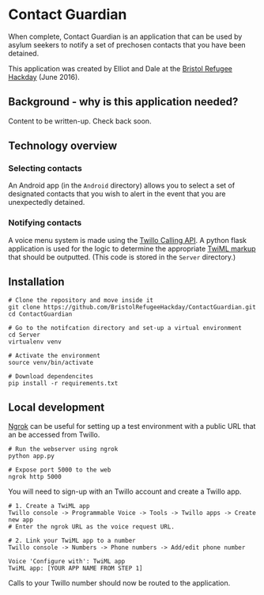 # Contact Guardian

When complete, Contact Guardian is an application that can be used by asylum seekers to notify a set of prechosen contacts that you have been detained.

This application was created by Elliot and Dale at the [Bristol Refugee Hackday](https://bristolrefugeehackday.wordpress.com) (June 2016).

## Background - why is this application needed?
Content to be written-up. Check back soon.


## Technology overview

### Selecting contacts
An Android app (in the `Android` directory) allows you to select a set of designated contacts that you wish to alert in the event that you are unexpectedly detained.

### Notifying contacts
A voice menu system is made using the [Twillo Calling API](https://www.twilio.com/docs/api/rest/call). A python flask application is used for the logic to determine the appropriate [TwiML markup](https://www.twilio.com/docs/api/twiml) that should be outputted.  (This code is stored in the `Server` directory.)


## Installation

```
# Clone the repository and move inside it
git clone https://github.com/BristolRefugeeHackday/ContactGuardian.git
cd ContactGuardian

# Go to the notifcation directory and set-up a virtual environment
cd Server
virtualenv venv

# Activate the environment
source venv/bin/activate

# Download dependencites
pip install -r requirements.txt
```



## Local development

[Ngrok](https://ngrok.com/) can be useful for setting up a test environment with a public URL that an be accessed from Twillo.

```
# Run the webserver using ngrok
python app.py

# Expose port 5000 to the web
ngrok http 5000
```

You will need to sign-up with an Twillo account and create a Twillo app.

```
# 1. Create a TwiML app
Twillo console -> Programmable Voice -> Tools -> Twillo apps -> Create new app
# Enter the ngrok URL as the voice request URL.

# 2. Link your TwiML app to a number
Twillo console -> Numbers -> Phone numbers -> Add/edit phone number

Voice 'Configure with': TwiML app
TwiML app: [YOUR APP NAME FROM STEP 1]
```

Calls to your Twillo number should now be routed to the application.
